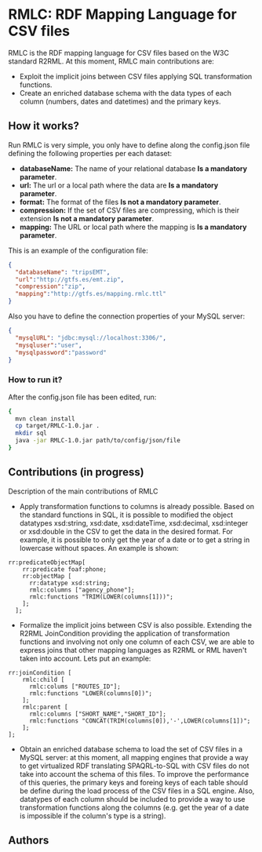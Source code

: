 # RMLC: RDF Mapping Language for CSV files
RMLC is the RDF mapping language for CSV files based on the W3C standard R2RML. At this moment, RMLC main contributions are:
- Exploit the implicit joins between CSV files applying SQL transformation functions.
- Create an enriched database schema with the data types of each column (numbers, dates and datetimes) and the primary keys. 


## How it works?
Run RMLC is very simple, you only have to define along the  config.json file defining the following properties per each dataset:
- **databaseName:** The name of your relational database **Is a mandatory parameter**.
- **url:** The url or a local path where the data are **Is a mandatory parameter**.
- **format:** The format of the files **Is not a mandatory parameter**.
- **compression:** If the set of CSV files are compressing, which is their extension **Is not a mandatory parameter**.
- **mapping:** The URL or local path where the mapping is **Is a mandatory parameter**.


This is an example of the configuration file:
```json
{
  "databaseName": "tripsEMT",
  "url":"http://gtfs.es/emt.zip",
  "compression":"zip",
  "mapping":"http://gtfs.es/mapping.rmlc.ttl"
}
```

Also you have to define the connection properties of your MySQL server:

```json
{
  "mysqlURL": "jdbc:mysql://localhost:3306/",
  "mysqluser":"user",
  "mysqlpassword":"password"
}
```

### How to run it?
After the config.json file has been edited, run:
```bash
{
  mvn clean install
  cp target/RMLC-1.0.jar .
  mkdir sql
  java -jar RMLC-1.0.jar path/to/config/json/file
}
```

## Contributions (in progress)
Description of the main contributions of RMLC

- Apply transformation functions to columns is already possible. Based on the standard functions in SQL, it is possible to 
modified the object datatypes xsd:string, xsd:date, xsd:dateTime, xsd:decimal, xsd:integer or xsd:double in the CSV to 
get the data in the desired format. For example, it is possible to only get the year of a date or to get a string in 
lowercase without spaces. An example is shown:
```
rr:predicateObjectMap[
    rr:predicate foaf:phone;
    rr:objectMap [
      rr:datatype xsd:string;
      rmlc:columns ["agency_phone"];
      rmlc:functions "TRIM(LOWER(columns[1]))";
    ];
  ];
```
- Formalize the implicit joins between CSV is also possible. Extending the R2RML JoinCondition providing
the application of transformation functions and involving not only one column of each CSV, we are able to express 
joins that other mapping languages as R2RML or RML haven't taken into account. Lets put an example:
```
rr:joinCondition [
    rmlc:child [
      rmlc:colums ["ROUTES_ID"];
      rmlc:functions "LOWER(columns[0])";
    ];
    rmlc:parent [
      rmlc:columns ["SHORT_NAME","SHORT_ID"];
      rmlc:functions "CONCAT(TRIM(columns[0]),'-',LOWER(columns[1])";
    ];
];
```
- Obtain an enriched database schema to load the set of CSV files in a MySQL server: at this moment,
all mapping engines that provide a way to get virtualized RDF translating SPAQRL-to-SQL with CSV files
do not take into account the schema of this files. To improve the performance of this
queries, the primary keys and foreing keys of each table should be define during the load process of
the CSV files in a SQL engine. Also, datatypes of each column should be included to provide a way to
use transformation functions along the columns (e.g. get the year of a date is impossible if the column's
type is a string).


## Authors
